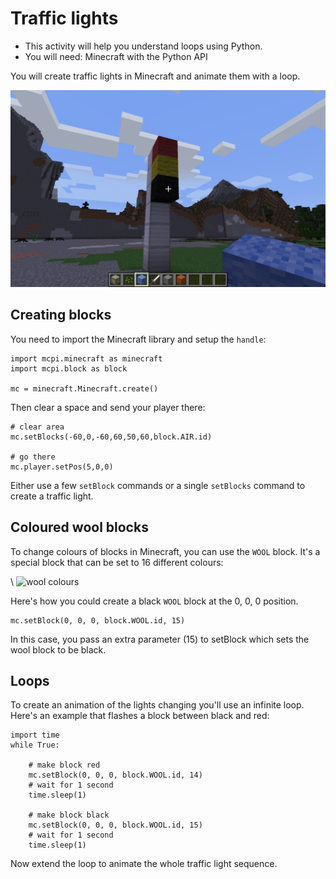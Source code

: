 # Traffic lights

* This activity will help you understand loops using Python.
* You will need: Minecraft with the Python API

You will create traffic lights in Minecraft and animate them with a loop.

![traffic lights](traffic.png)

## Creating blocks

You need to import the Minecraft library and setup the `handle`:

~~~ { .python }
import mcpi.minecraft as minecraft
import mcpi.block as block

mc = minecraft.Minecraft.create()
~~~

Then clear a space and send your player there:

~~~ { .python }
# clear area
mc.setBlocks(-60,0,-60,60,50,60,block.AIR.id)

# go there
mc.player.setPos(5,0,0)
~~~

Either use a few `setBlock` commands or a single `setBlocks` command to create a
traffic light.

## Coloured wool blocks

To change colours of blocks in Minecraft, you can use the `WOOL` block. It's a
special block that can be set to 16 different colours:

\ ![wool colours](wool_types.jpg)

Here's how you could create a black `WOOL` block at the 0, 0, 0 position.

    mc.setBlock(0, 0, 0, block.WOOL.id, 15)

In this case, you pass an extra parameter (15) to setBlock which sets the wool
block to be black. 

## Loops

To create an animation of the lights changing you'll use an infinite loop.
Here's an example that flashes a block between black and red:

~~~ { .python }
import time
while True:

    # make block red
    mc.setBlock(0, 0, 0, block.WOOL.id, 14)
    # wait for 1 second
    time.sleep(1)

    # make block black
    mc.setBlock(0, 0, 0, block.WOOL.id, 15)
    # wait for 1 second
    time.sleep(1)
~~~

Now extend the loop to animate the whole traffic light sequence.
